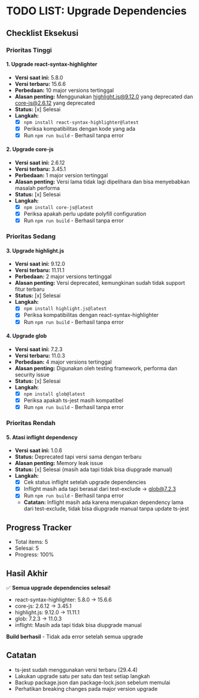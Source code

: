 # TODO LIST: Upgrade Dependencies

## Checklist Eksekusi

### Prioritas Tinggi

#### 1. Upgrade react-syntax-highlighter
- **Versi saat ini:** 5.8.0
- **Versi terbaru:** 15.6.6
- **Perbedaan:** 10 major versions tertinggal
- **Alasan penting:** Menggunakan highlight.js@9.12.0 yang deprecated dan core-js@2.6.12 yang deprecated
- **Status:** [x] Selesai
- **Langkah:**
  - [x] `npm install react-syntax-highlighter@latest`
  - [x] Periksa kompatibilitas dengan kode yang ada
  - [x] Run `npm run build` - Berhasil tanpa error

#### 2. Upgrade core-js
- **Versi saat ini:** 2.6.12
- **Versi terbaru:** 3.45.1
- **Perbedaan:** 1 major version tertinggal
- **Alasan penting:** Versi lama tidak lagi dipelihara dan bisa menyebabkan masalah performa
- **Status:** [x] Selesai
- **Langkah:**
  - [x] `npm install core-js@latest`
  - [x] Periksa apakah perlu update polyfill configuration
  - [x] Run `npm run build` - Berhasil tanpa error

### Prioritas Sedang

#### 3. Upgrade highlight.js
- **Versi saat ini:** 9.12.0
- **Versi terbaru:** 11.11.1
- **Perbedaan:** 2 major versions tertinggal
- **Alasan penting:** Versi deprecated, kemungkinan sudah tidak support fitur terbaru
- **Status:** [x] Selesai
- **Langkah:**
  - [x] `npm install highlight.js@latest`
  - [x] Periksa kompatibilitas dengan react-syntax-highlighter
  - [x] Run `npm run build` - Berhasil tanpa error

#### 4. Upgrade glob
- **Versi saat ini:** 7.2.3
- **Versi terbaru:** 11.0.3
- **Perbedaan:** 4 major versions tertinggal
- **Alasan penting:** Digunakan oleh testing framework, performa dan security issue
- **Status:** [x] Selesai
- **Langkah:**
  - [x] `npm install glob@latest`
  - [x] Periksa apakah ts-jest masih kompatibel
  - [x] Run `npm run build` - Berhasil tanpa error

### Prioritas Rendah

#### 5. Atasi inflight dependency
- **Versi saat ini:** 1.0.6
- **Status:** Deprecated tapi versi sama dengan terbaru
- **Alasan penting:** Memory leak issue
- **Status:** [x] Selesai (masih ada tapi tidak bisa diupgrade manual)
- **Langkah:**
  - [x] Cek status inflight setelah upgrade dependencies
  - [x] Inflight masih ada tapi berasal dari test-exclude → glob@7.2.3
  - [x] Run `npm run build` - Berhasil tanpa error
  - **Catatan:** Inflight masih ada karena merupakan dependency lama dari test-exclude, tidak bisa diupgrade manual tanpa update ts-jest

## Progress Tracker
- Total items: 5
- Selesai: 5
- Progress: 100%

## Hasil Akhir
✅ **Semua upgrade dependencies selesai!**
- react-syntax-highlighter: 5.8.0 → 15.6.6
- core-js: 2.6.12 → 3.45.1
- highlight.js: 9.12.0 → 11.11.1
- glob: 7.2.3 → 11.0.3
- inflight: Masih ada tapi tidak bisa diupgrade manual

**Build berhasil** - Tidak ada error setelah semua upgrade

## Catatan
- ts-jest sudah menggunakan versi terbaru (29.4.4)
- Lakukan upgrade satu per satu dan test setiap langkah
- Backup package.json dan package-lock.json sebelum memulai
- Perhatikan breaking changes pada major version upgrade